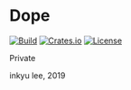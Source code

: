 
# Dope
[![Build](https://github.com/inq/dope/workflows/macOS/badge.svg)](https://github.com/inq/dope/actions)
[![Crates.io](https://img.shields.io/crates/v/dope.svg)](https://crates.io/crates/dope)
[![License](https://img.shields.io/badge/license-AGPL%203.0-blue.svg)](LICENSE)

Private

inkyu lee, 2019
